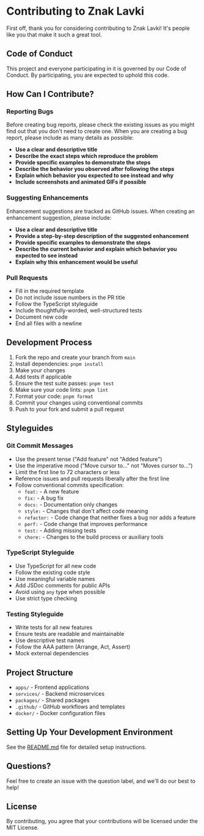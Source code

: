 # Contributing to Znak Lavki

First off, thank you for considering contributing to Znak Lavki! It's people like you that make it such a great tool.

## Code of Conduct

This project and everyone participating in it is governed by our Code of Conduct. By participating, you are expected to uphold this code.

## How Can I Contribute?

### Reporting Bugs

Before creating bug reports, please check the existing issues as you might find out that you don't need to create one. When you are creating a bug report, please include as many details as possible:

* **Use a clear and descriptive title**
* **Describe the exact steps which reproduce the problem**
* **Provide specific examples to demonstrate the steps**
* **Describe the behavior you observed after following the steps**
* **Explain which behavior you expected to see instead and why**
* **Include screenshots and animated GIFs if possible**

### Suggesting Enhancements

Enhancement suggestions are tracked as GitHub issues. When creating an enhancement suggestion, please include:

* **Use a clear and descriptive title**
* **Provide a step-by-step description of the suggested enhancement**
* **Provide specific examples to demonstrate the steps**
* **Describe the current behavior and explain which behavior you expected to see instead**
* **Explain why this enhancement would be useful**

### Pull Requests

* Fill in the required template
* Do not include issue numbers in the PR title
* Follow the TypeScript styleguide
* Include thoughtfully-worded, well-structured tests
* Document new code
* End all files with a newline

## Development Process

1. Fork the repo and create your branch from `main`
2. Install dependencies: `pnpm install`
3. Make your changes
4. Add tests if applicable
5. Ensure the test suite passes: `pnpm test`
6. Make sure your code lints: `pnpm lint`
7. Format your code: `pnpm format`
8. Commit your changes using conventional commits
9. Push to your fork and submit a pull request

## Styleguides

### Git Commit Messages

* Use the present tense ("Add feature" not "Added feature")
* Use the imperative mood ("Move cursor to..." not "Moves cursor to...")
* Limit the first line to 72 characters or less
* Reference issues and pull requests liberally after the first line
* Follow conventional commits specification:
  * `feat:` - A new feature
  * `fix:` - A bug fix
  * `docs:` - Documentation only changes
  * `style:` - Changes that don't affect code meaning
  * `refactor:` - Code change that neither fixes a bug nor adds a feature
  * `perf:` - Code change that improves performance
  * `test:` - Adding missing tests
  * `chore:` - Changes to the build process or auxiliary tools

### TypeScript Styleguide

* Use TypeScript for all new code
* Follow the existing code style
* Use meaningful variable names
* Add JSDoc comments for public APIs
* Avoid using `any` type when possible
* Use strict type checking

### Testing Styleguide

* Write tests for all new features
* Ensure tests are readable and maintainable
* Use descriptive test names
* Follow the AAA pattern (Arrange, Act, Assert)
* Mock external dependencies

## Project Structure

* `apps/` - Frontend applications
* `services/` - Backend microservices
* `packages/` - Shared packages
* `.github/` - GitHub workflows and templates
* `docker/` - Docker configuration files

## Setting Up Your Development Environment

See the [README.md](README.md) file for detailed setup instructions.

## Questions?

Feel free to create an issue with the question label, and we'll do our best to help!

## License

By contributing, you agree that your contributions will be licensed under the MIT License.


